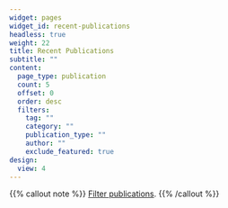 ```yaml
---
widget: pages
widget_id: recent-publications
headless: true
weight: 22
title: Recent Publications
subtitle: ""
content:
  page_type: publication
  count: 5
  offset: 0
  order: desc
  filters:
    tag: ""
    category: ""
    publication_type: ""
    author: ""
    exclude_featured: true
design:
  view: 4
---
```


{{% callout note %}}
[Filter publications](./publication/).
{{% /callout %}}
